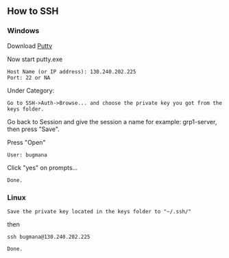 ## How to SSH


### Windows


Download [Putty](https://www.chiark.greenend.org.uk/~sgtatham/putty/latest.html)


Now start putty.exe

```
Host Name (or IP address): 130.240.202.225
Port: 22 or NA
```
Under Category:

```
Go to SSH->Auth->Browse... and choose the private key you got from the keys folder. 
```

Go back to Session and give the session a name for example: grp1-server, then press "Save".


Press "Open"

```
User: bugmana
```

Click "yes" on prompts...

```
Done.
```

### Linux

```
Save the private key located in the keys folder to "~/.ssh/"
```

then

```
ssh bugmana@130.240.202.225
```

```
Done.
```
